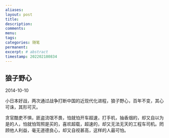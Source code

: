 ```yaml
---
aliases:
layout: post
title:
description:
comments:
menu:
tags: 
categories: 随笔
permanent: 
excerpt: # abstract
timestamp: 202202180834
---
```

## 狼子野心

2014-10-10

小日本好战，两次通过战争打断中国的近现代化进程，狼子野心，百年不变，其心可诛，其形可灭。

贪官酷吏不惧，匪盗流氓不畏，怕就怕开车超速，打手机，抽香烟的，却又自以为是的人，怕就怕驾照是买的，喜欢超载，超速的，却又无法无天的工程车司机。罔顾他人利益，毫无道德良心，却又自视甚高，这样的人最可怕。